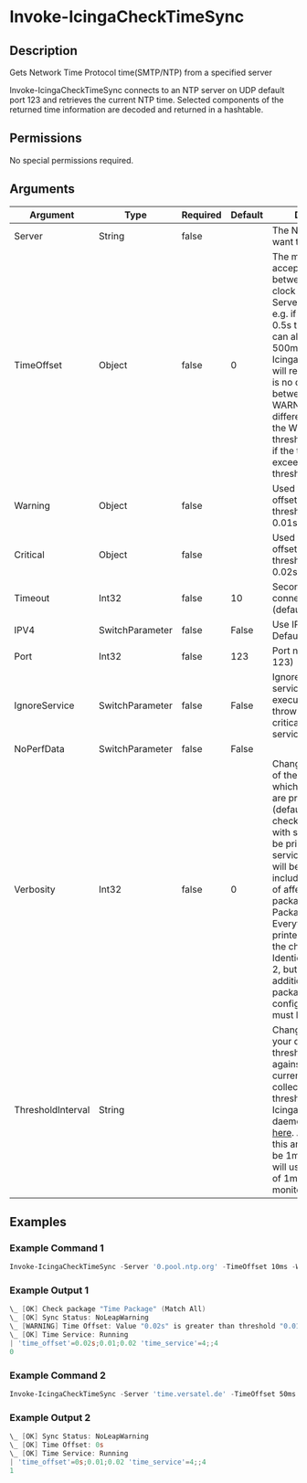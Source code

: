 # Invoke-IcingaCheckTimeSync

## Description

Gets Network Time Protocol time(SMTP/NTP) from a specified server

Invoke-IcingaCheckTimeSync connects to an NTP server on UDP default port 123 and retrieves the current NTP time.
Selected components of the returned time information are decoded and returned in a hashtable.

## Permissions

No special permissions required.

## Arguments

| Argument | Type | Required | Default | Description |
| ---      | ---  | ---      | ---     | ---         |
| Server | String | false |  | The NTP Server you want to connect to. |
| TimeOffset | Object | false | 0 | The maximum acceptable offset between the local clock and the NTP Server, in seconds e.g. if you allow up to 0.5s timeoffset you can also enter 500ms. Invoke-IcingaCheckTimeSync will return OK, if there is no difference between them, WARNING, if the time difference exceeds the Warning threshold, CRITICAL, if the time difference exceeds the Critical threshold. |
| Warning | Object | false |  | Used to specify a offset Warning threshold e.g 10ms or 0.01s |
| Critical | Object | false |  | Used to specify a offset Critical threshold e.g 20ms or 0.02s. |
| Timeout | Int32 | false | 10 | Seconds before connection times out (default: 10) |
| IPV4 | SwitchParameter | false | False | Use IPV4 connection. Default $FALSE |
| Port | Int32 | false | 123 | Port number (default: 123) |
| IgnoreService | SwitchParameter | false | False | Ignores the W32Time service during check execution and will not throw warning or critical in case the service is not running |
| NoPerfData | SwitchParameter | false | False |  |
| Verbosity | Int32 | false | 0 | Changes the behavior of the plugin output which check states are printed: 0 (default): Only service checks/packages with state not OK will be printed 1: Only services with not OK will be printed including OK checks of affected check packages including Package config 2: Everything will be printed regardless of the check state 3: Identical to Verbose 2, but prints in addition the check package configuration e.g (All must be [OK]) |
| ThresholdInterval | String |  |  | Change the value your defined threshold checks against from the current value to a collected time threshold of the Icinga for Windows daemon, as described [here](https://icinga.com/docs/icinga-for-windows/latest/doc/service/10-Register-Service-Checks/). An example for this argument would be 1m or 15m which will use the average of 1m or 15m for monitoring. |

## Examples

### Example Command 1

```powershell
Invoke-IcingaCheckTimeSync -Server '0.pool.ntp.org' -TimeOffset 10ms -Warning 10ms -Critical 20ms -Verbosity 2
```

### Example Output 1

```powershell
\_ [OK] Check package "Time Package" (Match All)
\_ [OK] Sync Status: NoLeapWarning
\_ [WARNING] Time Offset: Value "0.02s" is greater than threshold "0.01s"
\_ [OK] Time Service: Running
| 'time_offset'=0.02s;0.01;0.02 'time_service'=4;;4
0    
```

### Example Command 2

```powershell
Invoke-IcingaCheckTimeSync -Server 'time.versatel.de' -TimeOffset 50ms -Warning 10ms -Critical 20ms -Verbosity 2
```

### Example Output 2

```powershell
\_ [OK] Sync Status: NoLeapWarning
\_ [OK] Time Offset: 0s
\_ [OK] Time Service: Running
| 'time_offset'=0s;0.01;0.02 'time_service'=4;;4
1    
```


